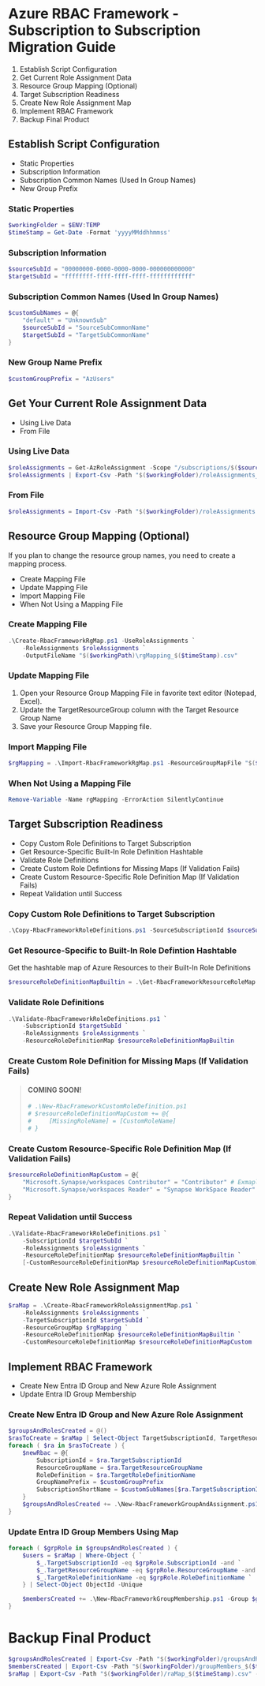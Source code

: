 # Azure RBAC Framework - Subscription to Subscription Migration Guide
1. Establish Script Configuration
2. Get Current Role Assignment Data
3. Resource Group Mapping (Optional)
4. Target Subscription Readiness
5. Create New Role Assignment Map
6. Implement RBAC Framework
7. Backup Final Product

## Establish Script Configuration
- Static Properties
- Subscription Information
- Subscription Common Names (Used In Group Names)
- New Group Prefix

### Static Properties
```powershell
$workingFolder = $ENV:TEMP
$timeStamp = Get-Date -Format 'yyyyMMddhhmmss'
```

### Subscription Information
```powershell
$sourceSubId = "00000000-0000-0000-0000-000000000000"
$targetSubId = "ffffffff-ffff-ffff-ffff-ffffffffffff"
```

### Subscription Common Names (Used In Group Names)
```powershell
$customSubNames = @{
    "default" = "UnknownSub"
    $sourceSubId = "SourceSubCommonName"
    $targetSubId = "TargetSubCommonName"
}
```

### New Group Name Prefix
```powershell
$customGroupPrefix = "AzUsers"
```

## Get Your Current Role Assignment Data
- Using Live Data
- From File

### Using Live Data
```powershell
$roleAssignments = Get-AzRoleAssignment -Scope "/subscriptions/$($sourceSubId)"
$roleAssignments | Export-Csv -Path "$($workingFolder)/roleAssignments_$($timeStamp).csv" -Delimiter "," -NoTypeInformation -NoClobber
```

### From File
```powershell
$roleAssignments = Import-Csv -Path "$($workingFolder)/roleAssignments.csv" -Delimeter ","
```

<!-- ## Filter Your Role Assignment Data
To reduce the amount of data you are transforming, filter your role assignments to exclude management groups as well as Service Principals, Managed Identities, and orphaned role assignments.

```powershell
$fRoleAssignments = $roleAssignments `
    | Where-Object { $_.Scope -like "/subscriptions/*" } `
    | Where-Object { $_.ObjectType -eq "User" }
``` -->

## Resource Group Mapping (Optional)

If you plan to change the resource group names, you need to create a mapping process.
- Create Mapping File
- Update Mapping File
- Import Mapping File
- When Not Using a Mapping File

### Create Mapping File

```powershell
.\Create-RbacFrameworkRgMap.ps1 -UseRoleAssignments `
    -RoleAssignments $roleAssignments `
    -OutputFileName "$($workingPath)\rgMapping_$($timeStamp).csv"
```

### Update Mapping File

1. Open your Resource Group Mapping File in favorite text editor (Notepad, Excel).
2. Update the TargetResourceGroup column with the Target Resource Group Name
3. Save your Resource Group Mapping file.

### Import Mapping File

```powershell
$rgMapping = .\Import-RbacFrameworkRgMap.ps1 -ResourceGroupMapFile "$($workingFolder)/rgMapping_$($timeStamp).csv"
```

### When Not Using a Mapping File
```powershell
Remove-Variable -Name rgMapping -ErrorAction SilentlyContinue
```

## Target Subscription Readiness
- Copy Custom Role Definitions to Target Subscription
- Get Resource-Specific Built-In Role Definition Hashtable
- Validate Role Definitions
- Create Custom Role Defintions for Missing Maps (If Validation Fails)
- Create Custom Resource-Specific Role Definition Map (If Validation Fails)
- Repeat Validation until Success

### Copy Custom Role Definitions to Target Subscription
```powershell
.\Copy-RbacFrameworkRoleDefinitions.ps1 -SourceSubscriptionId $sourceSubId -TargetSubscriptionId $targetSubId [-WhatIf]
```

### Get Resource-Specific to Built-In Role Defintion Hashtable
Get the hashtable map of Azure Resources to their Built-In Role Definitions
```powershell
$resourceRoleDefinitionMapBuiltin = .\Get-RbacFrameworkResourceRoleMap.ps1
```

### Validate Role Definitions
```powershell
.\Validate-RbacFrameworkRoleDefinitions.ps1 `
    -SubscriptionId $targetSubId `
    -RoleAssignments $roleAssignments `
    -ResourceRoleDefinitionMap $resourceRoleDefinitionMapBuiltin
```

### Create Custom Role Definition for Missing Maps (If Validation Fails)

> #### COMING SOON!
> ```powershell
> # .\New-RbacFrameworkCustomRoleDefinition.ps1
> # $resourceRoleDefinitionMapCustom += @{
> #     [MissingRoleName] = [CustomRoleName]
> # }
> ```

### Create Custom Resource-Specific Role Definition Map (If Validation Fails)
```powershell
$resourceRoleDefinitionMapCustom = @{
    "Microsoft.Synapse/workspaces Contributor" = "Contributor" # Exmaple: Built-In Role Definition Name
    "Microsoft.Synapse/workspaces Reader" = "Synapse WorkSpace Reader" # Example: Custom Role Definition Name
}
```

### Repeat Validation until Success
```powershell
.\Validate-RbacFrameworkRoleDefinitions.ps1 `
    -SubscriptionId $targetSubId `
    -RoleAssignments $roleAssignments `
    -ResourceRoleDefinitionMap $resourceRoleDefinitionMapBuiltin `
    [-CustomResourceRoleDefinitionMap $resourceRoleDefinitionMapCustom]
```

## Create New Role Assignment Map

```powershell
$raMap = .\Create-RbacFrameworkRoleAssignmentMap.ps1 `
    -RoleAssignments $roleAssignments `
    -TargetSubscriptionId $targetSubId `
    -ResourceGroupMap $rgMapping `
    -ResourceRoleDefinitionMap $resourceRoleDefinitionMapBuiltin `
    -CustomResourceRoleDefinitionMap $resourceRoleDefinitionMapCustom
```

## Implement RBAC Framework
- Create New Entra ID Group and New Azure Role Assignment
- Update Entra ID Group Membership

### Create New Entra ID Group and New Azure Role Assignment
```powershell
$groupsAndRolesCreated = @()
$rasToCreate = $raMap | Select-Object TargetSubscriptionId, TargetResourceGroupName, TargetRoleDefinitionName -Unique | Sort-Object TargetSubscriptionId, TargetResourceGroupName, TargetRoleDefinitionName
foreach ( $ra in $rasToCreate ) {
    $newRbac = @{
        SubscriptionId = $ra.TargetSubscriptionId
        ResourceGroupName = $ra.TargetResourceGroupName
        RoleDefinition = $ra.TargetRoleDefinitionName
        GroupNamePrefix = $customGroupPrefix
        SubscriptionShortName = $customSubNames[$ra.TargetSubscriptionId]
    }
    $groupsAndRolesCreated += .\New-RbacFrameworkGroupAndAssignment.ps1 @newRbac [-WhatIf]
}
```

### Update Entra ID Group Members Using Map
```powershell
foreach ( $grpRole in $groupsAndRolesCreated ) {
    $users = $raMap | Where-Object { `
        $_.TargetSubscriptionId -eq $grpRole.SubscriptionId -and `
        $_.TargetResourceGroupName -eq $grpRole.ResourceGroupName -and `
        $_.TargetRoleDefinitionName -eq $grpRole.RoleDefinitionName `
    } | Select-Object ObjectId -Unique

    $membersCreated += .\New-RbacFrameworkGroupMembership.ps1 -Group $grpRole.GroupId -Members $users.ObjectId [-WhatIf]
}
```

# Backup Final Product
```powershell
$groupsAndRolesCreated | Export-Csv -Path "$($workingFolder)/groupsAndRolesCreated_$($timeStamp).csv" -Delimiter "," -NoTypeInformation
$membersCreated | Export-Csv -Path "$($workingFolder)/groupMembers_$($timeStamp).csv" -Delimiter "," -NoTypeInformation
$raMap | Export-Csv -Path "$($workingFolder)/raMap_$($timeStamp).csv" -Delimiter "," -NoTypeInformation
```
